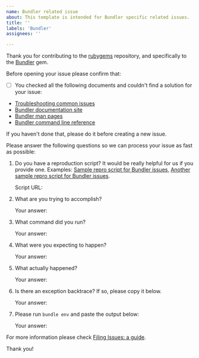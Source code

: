 ```yaml
---
name: Bundler related issue
about: This template is intended for Bundler specific related issues.
title: ''
labels: 'Bundler'
assignees: ''

---
```


Thank you for contributing to the [rubygems](https://github.com/rubygems/rubygems) repository, and specifically to the [Bundler](https://bundler.io/) gem.

Before opening your issue please confirm that:

- [ ] You checked all the following documents and couldn't find a solution for your issue:

- [Troubleshooting common issues](https://github.com/rubygems/rubygems/blob/master/bundler/doc/TROUBLESHOOTING.md)
- [Bundler documentation site](https://bundler.io/)
- [Bundler man pages](https://bundler.io/man/bundle.1.html)
- [Bundler command line reference](https://bundler.io/v2.0/commands.html)

If you haven't done that, please do it before creating a new issue.

Please answer the following questions so we can process your issue as fast as possible:

1. Do you have a reproduction script? It would be really helpful for us if you provide one. Examples: [Sample repro script for Bundler issues](https://gist.github.com/xaviershay/6207550), [Another sample repro script for Bundler issues](https://gist.github.com/xaviershay/6295889).

    Script URL: 

2. What are you trying to accomplish?

    Your answer:

3. What command did you run?

    Your answer:

4. What were you expecting to happen?

    Your answer:

5. What actually happened?

    Your answer:

6. Is there an exception backtrace? If so, please copy it below.

    Your answer:

7. Please run `bundle env` and paste the output below:

    Your answer:

For more information please check [Filing Issues: a guide](https://github.com/rubygems/rubygems/blob/master/bundler/doc/contributing/ISSUES.md).

Thank you!
